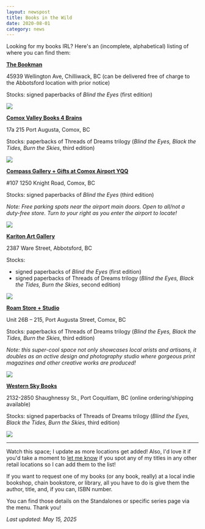 ```yaml
---
layout: newspost
title: Books in the Wild
date: 2020-08-01
category: news
---
```


Looking for my books IRL? Here's an (incomplete, alphabetical) listing of where you can find them:


**[The Bookman](https://www.bookman.ca/)**

45939 Wellington Ave, Chilliwack, BC (can be delivered free of charge to the Abbotsford location with prior notice)

Stocks: signed paperbacks of *Blind the Eyes* (first edition)

[![](/bookman.JPG/?w=80%)](https://www.bookman.ca/)


**[Comox Valley Books 4 Brains](https://www.books4brains.ca/)**

17a 215 Port Augusta, Comox, BC

Stocks: paperbacks of Threads of Dreams trilogy (*Blind the Eyes, Black the Tides, Burn the Skies*, third edition)

[![](/b4b.jpg)](https://www.books4brains.ca/)


**[Compass Gallery + Gifts at Comox Airport YQQ](https://kikiscommunications.com/compass-gallery-%2B-gifts)**

#107 1250 Knight Road, Comox, BC

Stocks: signed paperbacks of *Blind the Eyes* (third edition)

*Note: Free parking spots near the airport main doors. Open to all/not a duty-free store. Turn to your right as you enter the airport to locate!*

[![](/compass.jpg)](https://kikiscommunications.com/compass-gallery-%2B-gifts)


**[Kariton Art Gallery](https://abbotsfordartscouncil.com/boutique/)**

2387 Ware Street, Abbotsford, BC

Stocks:
- signed paperbacks of *Blind the Eyes* (first edition)
- signed paperbacks of Threads of Dreams trilogy (*Blind the Eyes, Black the Tides, Burn the Skies*, second edition)

<a href="https://abbotsfordartscouncil.com/boutique/" target="_blank"><img src="/Kariton.png"></a>


**[Roam Store + Studio](https://roammedia.ca/storestudio/)**

Unit 26B – 215, Port Augusta Street, Comox, BC

Stocks: paperbacks of Threads of Dreams trilogy (*Blind the Eyes, Black the Tides, Burn the Skies*, third edition)

*Note: this super-cool space not only showcases local arists and artisans, it doubles as an active design and photography studio where gorgeous print magazines and other creative works are produced!*

[![](/roam.jpg)](https://roammedia.ca/storestudio/)


**[Western Sky Books](https://store.westernskybooks.com/)**

2132-2850 Shaughnessy St., Port Coquitlam, BC (online ordering/shipping available)

Stocks: signed paperbacks of Threads of Dreams trilogy (*Blind the Eyes, Black the Tides, Burn the Skies*, third edition)

<a href="https://store.westernskybooks.com/" target="_blank"><img src="/WSB2024.JPG"></a>

---

Watch this space; I update as more locations get added! Also, I'd love it if you'd take a moment to [let me know](mailto:info@kawiggins.com) if you spot any of my titles in any other retail locations so I can add them to the list!

If you want to request one of my books (or any book, really) at a local indie bookshop, chain bookstore, or library, all you have to do is give them the author, title, and, if you can, ISBN number.

You can find those details on the Standalones or specific series page via the menu. Thank you!

*Last updated: May 15, 2025*
